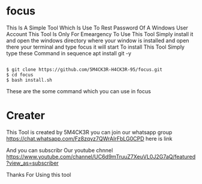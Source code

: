 # focus
This Is A Simple Tool Which Is Use To Rest Password Of A Windows User Account This Tool Is Only For Emeargency To Use This Tool Simply install it and open the windows directory where your window is installed and open there your terminal and type focus it will start
To install This Tool Simply type these Command in sequence
apt install git -y
```

$ git clone https://github.com/5M4CK3R-H4CK3R-95/focus.git
$ cd focus
$ bash install.sh

```
These are the some command which you can use in focus

# Creater

This Tool is created by 5M4CK3R you can join our whatsapp group https://chat.whatsapp.com/Fz8zqyz7QWrAIrFbLG0CPD here is link

And you can subscribr Our youtube chnnel https://www.youtube.com/channel/UC6d9mTruuZ7XeuVL0J2G7aQ/featured?view_as=subscriber

Thanks For Using this tool
